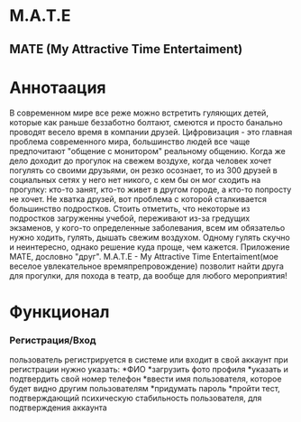 # M.A.T.E
## MATE (My Attractive Time Entertaiment)
# Аннотаация
В современном мире все реже можно встретить гуляющих детей, которые как раньше беззаботно болтают, смеются и просто банально проводят весело время в компании друзей. Цифровизация - это главная проблема современного мира, большинство людей все чаще предпочитают "общение с монитором" реальному общению. Когда же дело доходит до прогулок на свежем воздухе, когда человек хочет погулять со своими друзьями, он резко осознает, то из 300 друзей в социальных сетях у него нет никого, с кем бы он мог сходить на прогулку: кто-то занят, кто-то живет в другом городе, а кто-то попросту не хочет. Не хватка друзей, вот проблема с которой сталкивается большинство подростков. Стоить отметить, что некоторые из подростков загруженны учебой, переживают из-за гредущих экзаменов, у кого-то определенные заболевания, всем им обязательо нужно ходить, гулять, дышать свежим воздухом. Одному гулять скучно и неинтересно, однако решение куда проще, чем кажется. Приложение MATE, дословно "друг". M.A.T.E - My Attractive Time Entertaiment(мое веселое увлекательное времяпрепровождение) позволит найти друга для прогулки, для похода в театр, да вообще для любого мероприятия!

# Функционал
### Регистрация/Вход
пользователь регистрируется в системе или входит в свой аккаунт
при регистрации нужно указать:
*ФИО
*загрузить фото профиля
*указать и подтвердить свой номер телефон
*ввести имя пользователя, которое будет видно другим пользователям
*придумать пароль
*пройти тест, подтверждающий психическую стабильность пользователя, для подтверждения аккаунта
